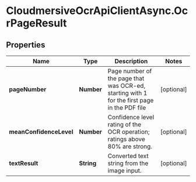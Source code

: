 # CloudmersiveOcrApiClientAsync.OcrPageResult

## Properties
Name | Type | Description | Notes
------------ | ------------- | ------------- | -------------
**pageNumber** | **Number** | Page number of the page that was OCR-ed, starting with 1 for the first page in the PDF file | [optional] 
**meanConfidenceLevel** | **Number** | Confidence level rating of the OCR operation; ratings above 80% are strong. | [optional] 
**textResult** | **String** | Converted text string from the image input. | [optional] 


